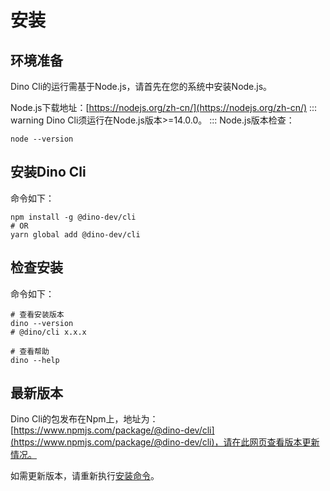 # 安装

## 环境准备
Dino Cli的运行需基于Node.js，请首先在您的系统中安装Node.js。

Node.js下载地址：[https://nodejs.org/zh-cn/](https://nodejs.org/zh-cn/)
::: warning
  Dino Cli须运行在Node.js版本>=14.0.0。
:::
Node.js版本检查：
```shell
node --version
```

## 安装Dino Cli

命令如下：
```shell
npm install -g @dino-dev/cli
# OR
yarn global add @dino-dev/cli

```

## 检查安装

命令如下：
```shell
# 查看安装版本
dino --version
# @dino/cli x.x.x

# 查看帮助
dino --help
```

## 最新版本
Dino Cli的包发布在Npm上，地址为：[https://www.npmjs.com/package/@dino-dev/cli](https://www.npmjs.com/package/@dino-dev/cli)，请在此网页查看版本更新情况。

如需更新版本，请重新执行[安装命令](#安装dino-cli)。
